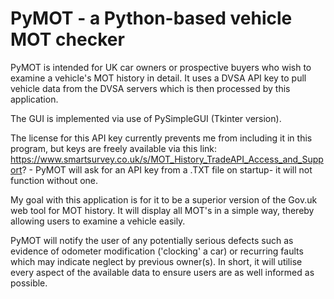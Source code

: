 # PyMOT - a Python-based vehicle MOT checker

PyMOT is intended for UK car owners or prospective buyers who wish to examine a vehicle's MOT history in detail. It uses a DVSA API key to pull vehicle data from the DVSA servers which is then processed by this application. 

The GUI is implemented via use of PySimpleGUI (Tkinter version).

The license for this API key currently prevents me from including it in this program, but keys are freely available via this link: https://www.smartsurvey.co.uk/s/MOT_History_TradeAPI_Access_and_Support? - PyMOT will ask for an API key from a .TXT file on startup- it will not function without one.

My goal with this application is for it to be a superior version of the Gov.uk web tool for MOT history. It will display all MOT's in a simple way, thereby allowing users to examine a vehicle easily. 

PyMOT will notify the user of any potentially serious defects such as evidence of odometer modification ('clocking' a car) or recurring faults which may indicate neglect by previous owner(s). In short, it will utilise every aspect of the available data to ensure users are as well informed as possible.
